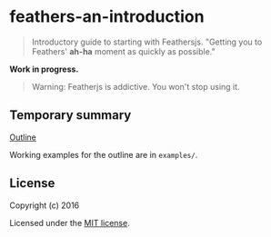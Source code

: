 # feathers-an-introduction

> Introductory guide to starting with Feathersjs.
> "Getting you to Feathers' **ah-ha** moment as quickly as possible."

**Work in progress.**

> Warning: Featherjs is addictive. You won't stop using it.

## Temporary summary

[Outline](./outline.md)

Working examples for the outline are in `examples/`.

## License

Copyright (c) 2016

Licensed under the [MIT license](LICENSE).
